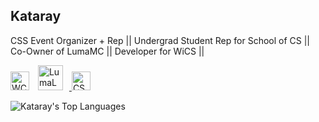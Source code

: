 ## Kataray  
CSS Event Organizer + Rep || Undergrad Student Rep for School of CS || <br>
Co-Owner of LumaMC || Developer for WiCS ||

<img src="https://github.com/user-attachments/assets/4fc93a8d-e45a-4b38-910f-c93f2af3fb5e" alt="WCISLogo" width="30" style="display:inline; margin-right: 10px;">
<a href="https://github.com/LumaLibre" target="_blank">
  <img src="https://github.com/user-attachments/assets/1c286b77-b31a-43b2-ba0d-a4b7eccba11e" alt="LumaLogo" width="40" style="display:inline; margin-right: 10px;">
</a>
<a href="https://css.uwindsor.ca/" target="_blank">
  <img src="https://github.com/user-attachments/assets/b2bafb23-9cd3-4f1b-a885-163726a661ee" alt="CSSlogo" width="30" style="display:inline; margin-right: 10px;">
</a>

![Kataray's Top Languages](https://github-readme-stats.vercel.app/api/top-langs/?username=Kataray&theme=dark&show_icons=true&hide_border=true&layout=compact&langs_count=10)

